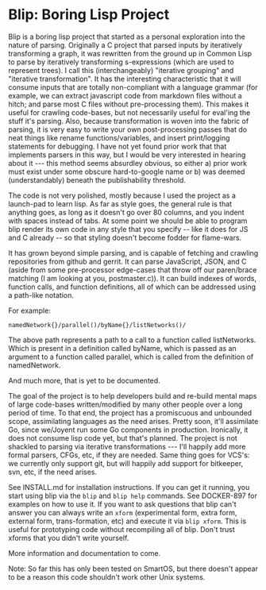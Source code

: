 Blip: Boring Lisp Project
=========================

Blip is a boring lisp project that started as a personal exploration into the
nature of parsing. Originally a C project that parsed inputs by iteratively
transforming a graph, it was rewritten from the ground up in Common Lisp to
parse by iteratively transforming s-expressions (which are used to represent
trees). I call this (interchangeably) "iterative grouping" and "iterative
transformation". It has the interesting characteristic that it will consume
inputs that are totally non-compliant with a language grammar (for example, we
can extract javascript code from markdown files without a hitch; and parse most
C files without pre-processing them). This makes it useful for crawling
code-bases, but not necessarily useful for eval'ing the stuff it's parsing.
Also, because transformation is woven into the fabric of parsing, it is very
easy to write your own post-processing passes that do neat things like rename
functions/variables, and insert print/logging statements for debugging. I have
not yet found prior work that that implements parsers in this way, but I would
be very interested in hearing about it --- this method seems absurdley obvious,
so either a) prior work must exist under some obscure hard-to-google name or b)
was deemed (understandably) beneath the publishability threshold.

The code is not very polished, mostly because I used the project as a
launch-pad to learn lisp. As far as style goes, the general rule is that
anything goes, as long as it doesn't go over 80 columns, and you indent with
spaces instead of tabs. At some point we should be able to program blip render
its own code in any style that you specify -- like it does for JS and C already
--  so that styling doesn't become fodder for flame-wars.

It has grown beyond simple parsing, and is capable of fetching and crawling
repositories from github and gerrit. It can parse JavaScript, JSON, and C (aside
from some pre-processor edge-cases that throw off our paren/brace matching (I am
looking at you, postmaster.c)). It can build indexes of words, function calls,
and function definitions, all of which can be addressed using a path-like
notation.

For example:

	namedNetwork{}/parallel()/byName{}/listNetworks()/

The above path represents a path to a call to a function called listNetworks.
Which is present in a definition called byName, which is passed as an argument
to a function called parallel, which is called from the definition of
namedNetwork.

And much more, that is yet to be documented.

The goal of the project is to help developers build and re-build mental maps of
large code-bases written/modified by many other people over a long period of
time. To that end, the project has a promiscuous and unbounded scope,
assimilating languages as the need arises. Pretty soon, it'll assimilate Go,
since we/Joyent run some Go components in production. Ironically, it does not
consume lisp code yet, but that's planned. The project is not shackled to
parsing via iterative transformations --- I'll happily add more formal parsers,
CFGs, etc, if they are needed. Same thing goes for VCS's: we currently only
support git, but will happily add support for bitkeeper, svn, etc, if the need
arises.

See INSTALL.md for installation instructions. If you can get it running, you
start using blip via the `blip` and `blip help` commands. See DOCKER-897 for
examples on how to use it. If you want to ask questions that blip can't answer
you can always write an `xform` (experimental form, extra form, external form,
trans-formation, etc) and execute it via `blip xform`. This is useful for
prototyping code without recompiling all of blip. Don't trust xforms that you
didn't write yourself.

More information and documentation to come.

Note: So far this has only been tested on SmartOS, but there doesn't appear to
be a reason this code shouldn't work other Unix systems.
